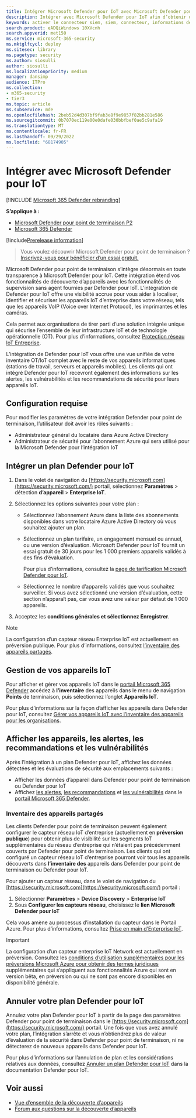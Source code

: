 ```yaml
---
title: Intégrer Microsoft Defender pour IoT avec Microsoft Defender pour point de terminaison
description: Intégrer avec Microsoft Defender pour IoT afin d’obtenir une visibilité et des évaluations de sécurité axées sur les appareils IoT.
keywords: activer le connecteur siem, siem, connecteur, informations de sécurité et événements
search.product: eADQiWindows 10XVcnh
search.appverid: met150
ms.service: microsoft-365-security
ms.mktglfcycl: deploy
ms.sitesec: library
ms.pagetype: security
ms.author: siosulli
author: siosulli
ms.localizationpriority: medium
manager: dansimp
audience: ITPro
ms.collection:
- m365-security
- tier3
ms.topic: article
ms.subservice: mde
ms.openlocfilehash: 2beb52d4d307bf9fab3e8f9e9857f82bb281e586
ms.sourcegitcommit: 0b7070ec119e00e0dafe030bbfbef0ae5c9afa19
ms.translationtype: MT
ms.contentlocale: fr-FR
ms.lasthandoff: 09/29/2022
ms.locfileid: "68174905"
---
```

# <a name="onboard-with-microsoft-defender-for-iot"></a>Intégrer avec Microsoft Defender pour IoT

[!INCLUDE [Microsoft 365 Defender rebranding](../../includes/microsoft-defender.md)]

**S’applique à :**

- [Microsoft Defender pour point de terminaison P2](https://go.microsoft.com/fwlink/?linkid=2154037)
- [Microsoft 365 Defender](https://go.microsoft.com/fwlink/?linkid=2118804)

[!include[Prerelease information](../../includes/prerelease.md)]

> Vous voulez découvrir Microsoft Defender pour point de terminaison ? [Inscrivez-vous pour bénéficier d’un essai gratuit.](https://signup.microsoft.com/create-account/signup?products=7f379fee-c4f9-4278-b0a1-e4c8c2fcdf7e&ru=https://aka.ms/MDEp2OpenTrial?ocid=docs-wdatp-enablesiem-abovefoldlink)

Microsoft Defender pour point de terminaison s’intègre désormais en toute transparence à Microsoft Defender pour IoT. Cette intégration étend vos fonctionnalités de découverte d’appareils avec les fonctionnalités de supervision sans agent fournies par Defender pour IoT. L’intégration de Defender pour IoT offre une visibilité accrue pour vous aider à localiser, identifier et sécuriser les appareils IoT d’entreprise dans votre réseau, tels que les appareils VoIP (Voice over Internet Protocol), les imprimantes et les caméras.

Cela permet aux organisations de tirer parti d’une solution intégrée unique qui sécurise l’ensemble de leur infrastructure IoT et de technologie opérationnelle (OT). Pour plus d’informations, consultez [Protection réseau IoT Entreprise](/azure/defender-for-iot/organizations/overview-eiot).

L’intégration de Defender pour IoT vous offre une vue unifiée de votre inventaire OT/IoT complet avec le reste de vos appareils informatiques (stations de travail, serveurs et appareils mobiles). Les clients qui ont intégré Defender pour IoT recevront également des informations sur les alertes, les vulnérabilités et les recommandations de sécurité pour leurs appareils IoT.

## <a name="prerequisites"></a>Configuration requise

Pour modifier les paramètres de votre intégration Defender pour point de terminaison, l’utilisateur doit avoir les rôles suivants :

- Administrateur général du locataire dans Azure Active Directory
- Administrateur de sécurité pour l’abonnement Azure qui sera utilisé pour la Microsoft Defender pour l’intégration IoT

## <a name="onboard-a-defender-for-iot-plan"></a>Intégrer un plan Defender pour IoT

1. Dans le volet de navigation du [https://security.microsoft.com](https://security.microsoft.com/) portail, sélectionnez **Paramètres** \> détection **d’appareil** \> **Enterprise IoT**.

2. Sélectionnez les options suivantes pour votre plan :

   - Sélectionnez l’abonnement Azure dans la liste des abonnements disponibles dans votre locataire Azure Active Directory où vous souhaitez ajouter un plan.

   - Sélectionnez un plan tarifaire, un engagement mensuel ou annuel, ou une version d’évaluation. Microsoft Defender pour IoT fournit un essai gratuit de 30 jours pour les 1 000 premiers appareils validés à des fins d’évaluation.

      Pour plus d’informations, consultez la [page de tarification Microsoft Defender pour IoT](https://azure.microsoft.com/pricing/details/iot-defender/).

   - Sélectionnez le nombre d’appareils validés que vous souhaitez surveiller. Si vous avez sélectionné une version d’évaluation, cette section n’apparaît pas, car vous avez une valeur par défaut de 1 000 appareils.

3. Acceptez les **conditions générales et** **sélectionnez Enregistrer**.

> [!NOTE]
> La configuration d’un capteur réseau Enterprise IoT est actuellement en préversion publique. Pour plus d’informations, consultez [l’inventaire des appareils partagés](#shared-device-inventory).

## <a name="managing-your-iot-devices"></a>Gestion de vos appareils IoT

Pour afficher et gérer vos appareils IoT dans le [portail Microsoft 365 Defender](https://security.microsoft.com/) accédez à **l’inventaire** des appareils dans le menu de navigation **Points** de terminaison, puis sélectionnez l’onglet **Appareils IoT**.

Pour plus d’informations sur la façon d’afficher les appareils dans Defender pour IoT, consultez [Gérer vos appareils IoT avec l’inventaire des appareils pour les organisations](/azure/defender-for-iot/organizations/how-to-manage-device-inventory-for-organizations).

## <a name="view-devices-alerts-recommendations-and-vulnerabilities"></a>Afficher les appareils, les alertes, les recommandations et les vulnérabilités

Après l’intégration à un plan Defender pour IoT, affichez les données détectées et les évaluations de sécurité aux emplacements suivants :

- Afficher les données d’appareil dans Defender pour point de terminaison ou Defender pour IoT
- Affichez [les alertes](alerts-queue-endpoint-detection-response.md), [les recommandations](../defender-vulnerability-management/tvm-security-recommendation.md) et [les vulnérabilités](../defender-vulnerability-management/tvm-weaknesses.md) dans le [portail Microsoft 365 Defender](https://security.microsoft.com).

### <a name="shared-device-inventory"></a>Inventaire des appareils partagés

Les clients Defender pour point de terminaison peuvent également configurer le capteur réseau IoT d’entreprise (actuellement en **préversion publique**) pour obtenir plus de visibilité sur les segments IoT supplémentaires du réseau d’entreprise qui n’étaient pas précédemment couverts par Defender pour point de terminaison. Les clients qui ont configuré un capteur réseau IoT d’entreprise pourront voir tous les appareils découverts dans **l’inventaire des** appareils dans Defender pour point de terminaison ou Defender pour IoT.

Pour ajouter un capteur réseau, dans le volet de navigation du [https://security.microsoft.com](https://security.microsoft.com/) portail :

1. Sélectionner **Paramètres** \> **Device Discovery** \> **Enterprise IoT**
2. Sous **Configurer les capteurs réseau**, choisissez le **lien Microsoft Defender pour IoT**

Cela vous amène au processus d’installation du capteur dans le Portail Azure. Pour plus d’informations, consultez [Prise en main d’Enterprise IoT](/azure/defender-for-iot/organizations/tutorial-getting-started-eiot-sensor).

> [!IMPORTANT]
> La configuration d’un capteur enterprise IoT Network est actuellement en préversion. Consultez les [conditions d’utilisation supplémentaires pour les préversions Microsoft Azure pour obtenir des termes juridiques](https://azure.microsoft.com/support/legal/preview-supplemental-terms/) supplémentaires qui s’appliquent aux fonctionnalités Azure qui sont en version bêta, en préversion ou qui ne sont pas encore disponibles en disponibilité générale.

## <a name="cancel-your-defender-for-iot-plan"></a>Annuler votre plan Defender pour IoT

Annulez votre plan Defender pour IoT à partir de la page des paramètres Defender pour point de terminaison dans le [https://security.microsoft.com](https://security.microsoft.com/) portail. Une fois que vous avez annulé votre plan, l’intégration s’arrête et vous n’obtiendrez plus de valeur d’évaluation de la sécurité dans Defender pour point de terminaison, ni ne détecterez de nouveaux appareils dans Defender pour IoT.

Pour plus d’informations sur l’annulation de plan et les considérations relatives aux données, consultez [Annuler un plan Defender pour IoT](/azure/defender-for-iot/organizations/how-to-manage-subscriptions#cancel-a-defender-for-iot-plan-from-a-subscription) dans la documentation Defender pour IoT.

## <a name="see-also"></a>Voir aussi

- [Vue d’ensemble de la découverte d’appareils](configure-device-discovery.md)
- [Forum aux questions sur la découverte d’appareils](device-discovery-faq.md)
